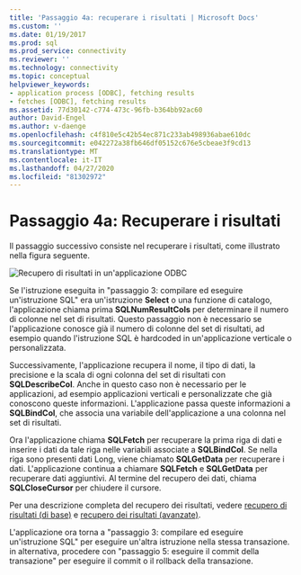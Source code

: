 ```yaml
---
title: 'Passaggio 4a: recuperare i risultati | Microsoft Docs'
ms.custom: ''
ms.date: 01/19/2017
ms.prod: sql
ms.prod_service: connectivity
ms.reviewer: ''
ms.technology: connectivity
ms.topic: conceptual
helpviewer_keywords:
- application process [ODBC], fetching results
- fetches [ODBC], fetching results
ms.assetid: 77d30142-c774-473c-96fb-b364bb92ac60
author: David-Engel
ms.author: v-daenge
ms.openlocfilehash: c4f810e5c42b54ec871c233ab498936abae610dc
ms.sourcegitcommit: e042272a38fb646df05152c676e5cbeae3f9cd13
ms.translationtype: MT
ms.contentlocale: it-IT
ms.lasthandoff: 04/27/2020
ms.locfileid: "81302972"
---
```

# <a name="step-4a-fetch-the-results"></a>Passaggio 4a: Recuperare i risultati
Il passaggio successivo consiste nel recuperare i risultati, come illustrato nella figura seguente.  
  
 ![Recupero di risultati in un'applicazione ODBC](../../../odbc/reference/develop-app/media/pr14.gif "PR14")  
  
 Se l'istruzione eseguita in "passaggio 3: compilare ed eseguire un'istruzione SQL" era un'istruzione **Select** o una funzione di catalogo, l'applicazione chiama prima **SQLNumResultCols** per determinare il numero di colonne nel set di risultati. Questo passaggio non è necessario se l'applicazione conosce già il numero di colonne del set di risultati, ad esempio quando l'istruzione SQL è hardcoded in un'applicazione verticale o personalizzata.  
  
 Successivamente, l'applicazione recupera il nome, il tipo di dati, la precisione e la scala di ogni colonna del set di risultati con **SQLDescribeCol**. Anche in questo caso non è necessario per le applicazioni, ad esempio applicazioni verticali e personalizzate che già conoscono queste informazioni. L'applicazione passa queste informazioni a **SQLBindCol**, che associa una variabile dell'applicazione a una colonna nel set di risultati.  
  
 Ora l'applicazione chiama **SQLFetch** per recuperare la prima riga di dati e inserire i dati da tale riga nelle variabili associate a **SQLBindCol**. Se nella riga sono presenti dati Long, viene chiamato **SQLGetData** per recuperare i dati. L'applicazione continua a chiamare **SQLFetch** e **SQLGetData** per recuperare dati aggiuntivi. Al termine del recupero dei dati, chiama **SQLCloseCursor** per chiudere il cursore.  
  
 Per una descrizione completa del recupero dei risultati, vedere [recupero di risultati (di base)](../../../odbc/reference/develop-app/retrieving-results-basic.md) e [recupero dei risultati (avanzate)](../../../odbc/reference/develop-app/retrieving-results-advanced.md).  
  
 L'applicazione ora torna a "passaggio 3: compilare ed eseguire un'istruzione SQL" per eseguire un'altra istruzione nella stessa transazione. in alternativa, procedere con "passaggio 5: eseguire il commit della transazione" per eseguire il commit o il rollback della transazione.
